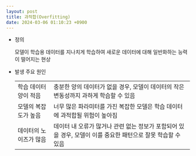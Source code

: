 ```yaml
---
layout: post
title: 과적합(Overfitting) 
date: 2024-03-06 01:10:23 +0900
---
```

- 정의
  <p class="sub">모델이 학습용 데이터를 지나치게 학습하여 새로운 데이터에 대해 일반화하는 능력이 떨어지는 현상
  </p>
- 발생 주요 원인
  <table>
  <tr>
  <td>학습 데이터 양이 적음</td>
  <td>충분한 양의 데이터가 없을 경우, 모델이 데이터의 작은 변동성까지 과하게 학습할 수 있음</td>
  </tr>
  <tr>
  <td>모델의 복잡도가 높음</td>
  <td>너무 많은 파라미터를 가진 복잡한 모델은 학습 데이터에 과적합될 위험이 높아짐</td>
  </tr>
  <tr>
  <td>데이터의 노이즈가 많음</td>
  <td>데이터 내 오류가 많거나 관련 없는 정보가 포함되어 있을 경우, 모델이 이를 중요한 패턴으로 잘못 학습할 수 있음</td>
  </tr>
  </table>